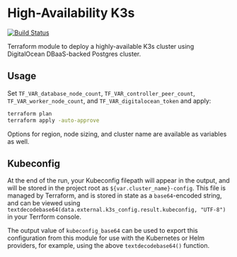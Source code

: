 # High-Availability K3s

[![Build Status](https://cloud.drone.io/api/badges/jmarhee/terraform-digitalocean-kubernetes/status.svg)](https://cloud.drone.io/jmarhee/terraform-digitalocean-kubernetes)

Terraform module to deploy a highly-available K3s cluster using DigitalOcean DBaaS-backed Postgres cluster. 

## Usage

Set `TF_VAR_database_node_count`, `TF_VAR_controller_peer_count`, `TF_VAR_worker_node_count`, and `TF_VAR_digitalocean_token` and apply:

```bash
terraform plan
terraform apply -auto-approve
```

Options for region, node sizing, and cluster name are available as variables as well.

## Kubeconfig

At the end of the run, your Kubeconfig filepath will appear in the output, and will be stored in the project root as `${var.cluster_name}-config`. This file is managed by Terraform, and is stored in state as a `base64`-encoded string, and can be viewed using `textdecodebase64(data.external.k3s_config.result.kubeconfig, "UTF-8")` in your Terrform console.

The output value of `kubeconfig_base64` can be used to export this configuration from this module for use with the Kubernetes or Helm providers, for example, using the above `textdecodebase64()` function.

